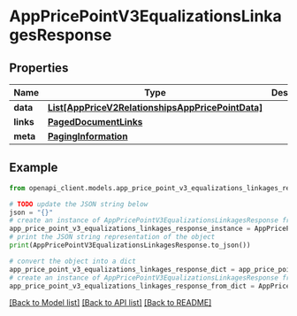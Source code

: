 # AppPricePointV3EqualizationsLinkagesResponse


## Properties

Name | Type | Description | Notes
------------ | ------------- | ------------- | -------------
**data** | [**List[AppPriceV2RelationshipsAppPricePointData]**](AppPriceV2RelationshipsAppPricePointData.md) |  | 
**links** | [**PagedDocumentLinks**](PagedDocumentLinks.md) |  | 
**meta** | [**PagingInformation**](PagingInformation.md) |  | [optional] 

## Example

```python
from openapi_client.models.app_price_point_v3_equalizations_linkages_response import AppPricePointV3EqualizationsLinkagesResponse

# TODO update the JSON string below
json = "{}"
# create an instance of AppPricePointV3EqualizationsLinkagesResponse from a JSON string
app_price_point_v3_equalizations_linkages_response_instance = AppPricePointV3EqualizationsLinkagesResponse.from_json(json)
# print the JSON string representation of the object
print(AppPricePointV3EqualizationsLinkagesResponse.to_json())

# convert the object into a dict
app_price_point_v3_equalizations_linkages_response_dict = app_price_point_v3_equalizations_linkages_response_instance.to_dict()
# create an instance of AppPricePointV3EqualizationsLinkagesResponse from a dict
app_price_point_v3_equalizations_linkages_response_from_dict = AppPricePointV3EqualizationsLinkagesResponse.from_dict(app_price_point_v3_equalizations_linkages_response_dict)
```
[[Back to Model list]](../README.md#documentation-for-models) [[Back to API list]](../README.md#documentation-for-api-endpoints) [[Back to README]](../README.md)


